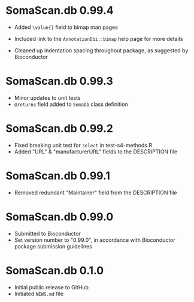 # SomaScan.db 0.99.4
* Added `\value{}` field to bimap man pages
+ Included link to the `AnnotationDbi::bimap` help page for more details
* Cleaned up indentation spacing throughout package, as suggested by 
Bioconductor

# SomaScan.db 0.99.3
* Minor updates to unit tests
* `@returns` field added to `SomaDb` class definition

# SomaScan.db 0.99.2
* Fixed breaking unit test for `select` in test-s4-methods.R
* Added "URL" & "manufacturerURL" fields to the DESCRIPTION file

# SomaScan.db 0.99.1
* Removed redundant "Maintainer" field from the DESCRIPTION file

# SomaScan.db 0.99.0
* Submitted to Bioconductor
* Set version number to "0.99.0", in accordance with Bioconductor package 
submission guidelines

# SomaScan.db 0.1.0
* Initial public release to GitHub
* Initiated `NEWS.md` file